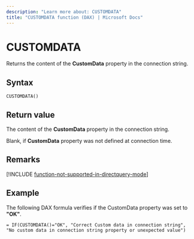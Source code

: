 ```yaml
---
description: "Learn more about: CUSTOMDATA"
title: "CUSTOMDATA function (DAX) | Microsoft Docs"
---
```

# CUSTOMDATA

Returns the content of the **CustomData** property in the connection string.  
  
## Syntax  
  
```dax
CUSTOMDATA()  
```
  
## Return value

The content of the **CustomData** property in the connection string.  
  
Blank, if **CustomData** property was not defined at connection time.  

## Remarks

[!INCLUDE [function-not-supported-in-directquery-mode](includes/function-not-supported-in-directquery-mode.md)]

## Example

The following DAX formula verifies if the CustomData property was set to **"OK"**.  
  
```dax
= IF(CUSTOMDATA()="OK", "Correct Custom data in connection string", "No custom data in connection string property or unexpected value")  
```
